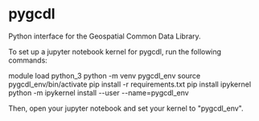 # pygcdl

Python interface for the Geospatial Common Data Library.

To set up a jupyter notebook kernel for pygcdl, run the following commands:

module load python_3
python -m venv pygcdl_env
source pygcdl_env/bin/activate
pip install -r requirements.txt
pip install ipykernel
python -m ipykernel install --user --name=pygcdl_env

Then, open your jupyter notebook and set your kernel to "pygcdl_env".
